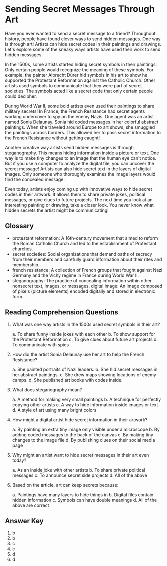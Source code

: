 # Sending Secret Messages Through Art

Have you ever wanted to send a secret message to a friend? Throughout history, people have found clever ways to send hidden messages. One way is through art! Artists can hide secret codes in their paintings and drawings. Let's explore some of the sneaky ways artists have used their work to send hidden messages.

In the 1500s, some artists started hiding secret symbols in their paintings. Only certain people would recognize the meaning of these symbols. For example, the painter Albrecht Dürer hid symbols in his art to show he supported the Protestant Reformation against the Catholic Church. Other artists used symbols to communicate that they were part of secret societies. The symbols acted like a secret code that only certain people could decipher.

During World War II, some bold artists even used their paintings to share military secrets! In France, the French Resistance had secret agents working undercover to spy on the enemy Nazis. One agent was an artist named Sonia Delaunay. Sonia hid coded messages in her colorful abstract paintings. When she traveled around Europe to art shows, she smuggled the paintings across borders. This allowed her to pass secret information to the French Resistance without getting caught!

Another creative way artists send hidden messages is through steganography. This means hiding information inside a picture or text. One way is to make tiny changes to an image that the human eye can't notice. But if you use a computer to analyze the digital file, you can uncover the secret message! Artists can also hide secret text in the layers of digital images. Only someone who thoroughly examines the image layers would find the concealed message.

Even today, artists enjoy coming up with innovative ways to hide secret codes in their artwork. It allows them to share private jokes, political messages, or give clues to future projects. The next time you look at an interesting painting or drawing, take a closer look. You never know what hidden secrets the artist might be communicating!

## Glossary

- protestant reformation: A 16th-century movement that aimed to reform the Roman Catholic Church and led to the establishment of Protestant churches.
- secret societies: Social organizations that demand oaths of secrecy from their members and carefully guard information about their rites and membership.
- french resistance: A collection of French groups that fought against Nazi Germany and the Vichy regime in France during World War II.
- steganography: The practice of concealing information within other nonsecret text, images, or messages.
 digital image: An image composed of pixels (picture elements) encoded digitally and stored in electronic form.

## Reading Comprehension Questions

1. What was one way artists in the 1500s used secret symbols in their art?

   a. To share funny inside jokes with each other
   b. To show support for the Protestant Reformation
   c. To give clues about future art projects
   d. To communicate with spies

2. How did the artist Sonia Delaunay use her art to help the French Resistance?

   a. She painted portraits of Nazi leaders.
   b. She hid secret messages in her abstract paintings.
   c. She drew maps showing locations of enemy camps.
   d. She published art books with codes inside.

3. What does steganography mean?

   a. A method for making very small paintings
   b. A technique for perfectly copying other artists
   c. A way to hide information inside images or text
   d. A style of art using many bright colors

4. How might a digital artist hide secret information in their artwork?

   a. By painting an extra tiny image only visible under a microscope
   b. By adding coded messages to the back of the canvas
   c. By making tiny changes to the image file
   d. By publishing clues on their social media page

5. Why might an artist want to hide secret messages in their art even today?

   a. As an inside joke with other artists
   b. To share private political messages
   c. To announce secret side projects
   d. All of the above

6. Based on the article, art can keep secrets because:

   a. Paintings have many layers to hide things in
   b. Digital files contain hidden information
   c. Symbols can have double meanings
   d. All of the above are correct

## Answer Key

1. b
2. b
3. c
4. c
5. d
6. d
